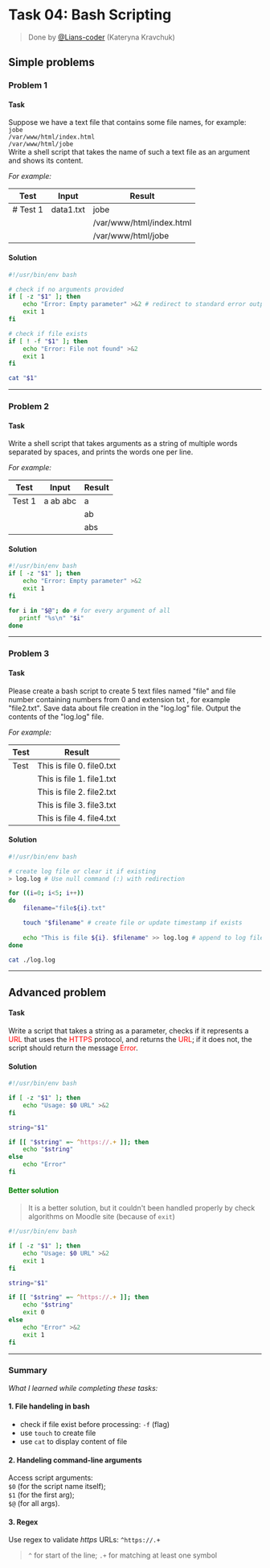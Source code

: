 # Task 04: Bash Scripting

>Done by [@Lians-coder](https://github.com/Lians-coder) (Kateryna Kravchuk)

## Simple problems

### Problem 1

#### Task

Suppose we have a text file that contains some file names, for example:  
`jobe  `  
`/var/www/html/index.html`  
`/var/www/html/jobe`  
Write a shell script that takes the name of such a text file as an argument and shows its content.  

*For example:*  

| Test | Input | Result |
| --- | --- | --- |
| \# Test 1 | data1.txt | jobe  |
|  |  | /var/www/html/index.html | 
| | | /var/www/html/jobe |

#### Solution  

```bash
#!/usr/bin/env bash

# check if no arguments provided
if [ -z "$1" ]; then
    echo "Error: Empty parameter" >&2 # redirect to standard error output 
    exit 1
fi

# check if file exists
if [ ! -f "$1" ]; then
    echo "Error: File not found" >&2
    exit 1
fi

cat "$1"

```  

---

### Problem 2

#### Task

Write a shell script that takes arguments as a string of multiple words separated by spaces, and prints the words one per line.  

*For example:*  

| Test | Input | Result |
| --- | --- | --- |
| Test 1 | a ab abc | a |
| | | ab |
| | | abs |

#### Solution

```bash
#!/usr/bin/env bash
if [ -z "$1" ]; then
    echo "Error: Empty parameter" >&2
    exit 1
fi

for i in "$@"; do # for every argument of all
   printf "%s\n" "$i"
done

```

---

### Problem 3

#### Task

Please create a bash script to create 5 text files named "file" and file number containing numbers from 0 and extension txt , for example "file2.txt". Save data about file creation in the "log.log" file. Output the contents of the "log.log" file.  

*For example:*  

| Test | Result |
| --- | --- |
| Test | This is file 0. file0.txt |
| | This is file 1. file1.txt |
| | This is file 2. file2.txt |
| | This is file 3. file3.txt |
| | This is file 4. file4.txt |

#### Solution

```bash
#!/usr/bin/env bash

# create log file or clear it if existing
> log.log # Use null command (:) with redirection

for ((i=0; i<5; i++)) 
do
    filename="file${i}.txt"

    touch "$filename" # create file or update timestamp if exists
    
    echo "This is file ${i}. $filename" >> log.log # append to log file
done

cat ./log.log

```

---

## Advanced problem

#### Task

Write a script that takes a string as a parameter, checks if it represents a  <span style="color: red">URL</span> that uses the <span style="color: red">HTTPS</span> protocol, and returns the  <span style="color: red">URL</span>; if it does not, the script should return the message  <span style="color: red">Error</span>.  

#### Solution

```bash
#!/usr/bin/env bash

if [ -z "$1" ]; then
    echo "Usage: $0 URL" >&2
fi

string="$1"

if [[ "$string" =~ ^https://.+ ]]; then
    echo "$string"
else
    echo "Error"
fi

```  

#### <span style="color: green"> Better solution </span>

> It is a better solution, but it couldn't been handled properly by check algorithms on Moodle site (because of `exit`)  

```bash
#!/usr/bin/env bash

if [ -z "$1" ]; then
    echo "Usage: $0 URL" >&2
    exit 1
fi

string="$1"

if [[ "$string" =~ ^https://.+ ]]; then
    echo "$string"
    exit 0
else
    echo "Error" >&2
    exit 1
fi

```

---

### Summary  

*What I learned while completing these tasks:*  

#### 1. File handeling in **bash**

- check if file exist before processing: `-f` (flag)  
- use `touch` to create file  
- use `cat` to display content of file  

#### 2. Handeling command-line arguments

Access script arguments:  
`$0` (for the script name itself);  
`$1` (for the first arg);  
`$@` (for all args).  

#### 3. Regex

Use regex to validate *https* URLs: `^https://.+`  
> `^` for start of the line; `.+` for matching at least one symbol  
